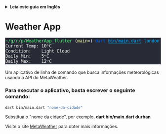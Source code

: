 <details>
<summary>
<strong> Leia este guia em Inglês </strong>
</summary>
    <ul>
        <li><a href="./README.md"> Inglês </a></li>
    </ul>

</details>

# Weather App

![metaweather-app-preview](./media/metaweather-app-preview.png)

Um aplicativo de linha de comando que busca informações meteorológicas usando a API do MetaWeather.

### Para executar o aplicativo, basta escrever o seguinte comando:

```bash
dart bin/main.dart "nome-da-cidade"
```

Substitua o "nome da cidade", por exemplo, **dart bin/main.dart durban**

Visite o site [MetaWeather](https://www.metaweather.com/) para obter mais informações.
